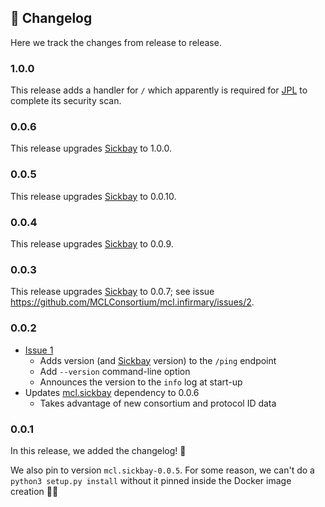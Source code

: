 ## 📜 Changelog

Here we track the changes from release to release.


### 1.0.0

This release adds a handler for `/` which apparently is required for [JPL](https://www.jpl.nasa.gov/) to complete its security scan.


### 0.0.6

This release upgrades [Sickbay](https://pypi.org/project/mcl.sickbay/) to 1.0.0.


### 0.0.5

This release upgrades [Sickbay](https://pypi.org/project/mcl.sickbay/) to 0.0.10.


### 0.0.4

This release upgrades [Sickbay](https://pypi.org/project/mcl.sickbay/) to 0.0.9.


### 0.0.3

This release upgrades [Sickbay](https://pypi.org/project/mcl.sickbay/) to 0.0.7; see issue https://github.com/MCLConsortium/mcl.infirmary/issues/2.


### 0.0.2

-   [Issue 1](https://github.com/MCLConsortium/mcl.infirmary/issues/1)
    -   Adds version (and [Sickbay](https://pypi.org/project/mcl.sickbay/) version) to the `/ping` endpoint
    -   Add `--version` command-line option
    -   Announces the version to the `info` log at start-up
-   Updates [mcl.sickbay](https://pypi.org/project/mcl.sickbay/) dependency to 0.0.6
    -   Takes advantage of new consortium and protocol ID data


### 0.0.1

In this release, we added the changelog! 🤯

We also pin to version `mcl.sickbay-0.0.5`. For some reason, we can't do a `python3 setup.py install` without it pinned inside the Docker image creation 🤷‍♀️
